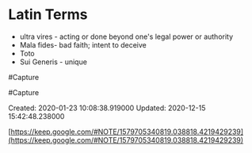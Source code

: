 # Latin Terms
* ultra vires - acting or done beyond one's legal power or authority
* Mala fides- bad faith; intent to deceive
* Toto
* Sui Generis - unique

#Capture 

 #Capture

Created: 2020-01-23 10:08:38.919000      Updated: 2020-12-15 15:42:48.238000

[https://keep.google.com/#NOTE/1579705340819.038818.4219429239](https://keep.google.com/#NOTE/1579705340819.038818.4219429239)

